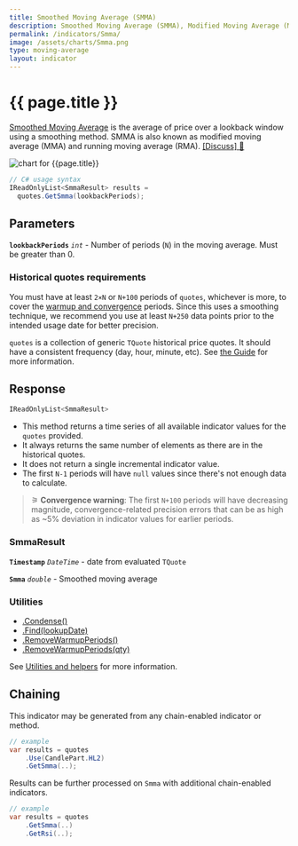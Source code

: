 ```yaml
---
title: Smoothed Moving Average (SMMA)
description: Smoothed Moving Average (SMMA), Modified Moving Average (MMA), Running Moving Average (RMA) are all the same simple rolling moving average of financial market prices.  New values are calculated based on the last known value only, making a more efficient but less accurate method for computing an average.
permalink: /indicators/Smma/
image: /assets/charts/Smma.png
type: moving-average
layout: indicator
---
```


# {{ page.title }}

[Smoothed Moving Average](https://en.wikipedia.org/wiki/Moving_average) is the average of price over a lookback window using a smoothing method.  SMMA is also known as modified moving average (MMA) and running moving average (RMA).
[[Discuss] &#128172;]({{site.github.repository_url}}/discussions/375 "Community discussion about this indicator")

![chart for {{page.title}}]({{site.baseurl}}{{page.image}})

```csharp
// C# usage syntax
IReadOnlyList<SmmaResult> results =
  quotes.GetSmma(lookbackPeriods);
```

## Parameters

**`lookbackPeriods`** _`int`_ - Number of periods (`N`) in the moving average.  Must be greater than 0.

### Historical quotes requirements

You must have at least `2×N` or `N+100` periods of `quotes`, whichever is more, to cover the [warmup and convergence]({{site.github.repository_url}}/discussions/688) periods.  Since this uses a smoothing technique, we recommend you use at least `N+250` data points prior to the intended usage date for better precision.

`quotes` is a collection of generic `TQuote` historical price quotes.  It should have a consistent frequency (day, hour, minute, etc).  See [the Guide]({{site.baseurl}}/guide/#historical-quotes) for more information.

## Response

```csharp
IReadOnlyList<SmmaResult>
```

- This method returns a time series of all available indicator values for the `quotes` provided.
- It always returns the same number of elements as there are in the historical quotes.
- It does not return a single incremental indicator value.
- The first `N-1` periods will have `null` values since there's not enough data to calculate.

>&#9886; **Convergence warning**: The first `N+100` periods will have decreasing magnitude, convergence-related precision errors that can be as high as ~5% deviation in indicator values for earlier periods.

### SmmaResult

**`Timestamp`** _`DateTime`_ - date from evaluated `TQuote`

**`Smma`** _`double`_ - Smoothed moving average

### Utilities

- [.Condense()]({{site.baseurl}}/utilities#condense)
- [.Find(lookupDate)]({{site.baseurl}}/utilities#find-indicator-result-by-date)
- [.RemoveWarmupPeriods()]({{site.baseurl}}/utilities#remove-warmup-periods)
- [.RemoveWarmupPeriods(qty)]({{site.baseurl}}/utilities#remove-warmup-periods)

See [Utilities and helpers]({{site.baseurl}}/utilities#utilities-for-indicator-results) for more information.

## Chaining

This indicator may be generated from any chain-enabled indicator or method.

```csharp
// example
var results = quotes
    .Use(CandlePart.HL2)
    .GetSmma(..);
```

Results can be further processed on `Smma` with additional chain-enabled indicators.

```csharp
// example
var results = quotes
    .GetSmma(..)
    .GetRsi(..);
```
